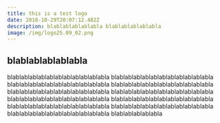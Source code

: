 ```yaml
---
title: this is a test logo
date: 2018-10-29T20:07:12.482Z
description: blablablablablabla blablablablablabla
image: /img/logo25.09_02.png
---
```

## **blablablablablabla** 

blablablablablablablablablablablabla blablablablablablablablablablablabla blablablablablablablablablablablabla blablablablablablablablablablablabla blablablablablablablablablablablabla blablablablablablablablablablablabla blablablablablablablablablablablabla blablablablablablablablablablablabla blablablablablablablablablablablabla blablablablablablablablablablablabla blablablablablablablablablablablabla blablablablablabla
